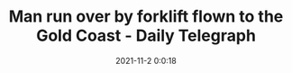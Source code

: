 ---
"title": "Man run over by forklift flown to the Gold Coast - Daily Telegraph"
"date": "2021-11-2 0:0:18"
"feed_name": "GOOGLENEWSINDUSTRIAL"
"feed_website": "https://news.google.com/search?q=industrial%2Bincident&hl=en-US&gl=US&ceid=US:en"
"feed_rss": "https://news.google.com/rss/search?q=industrial%2Bincident&hl=en-US&gl=US&ceid=US:en"
"link": "https://www.dailytelegraph.com.au/news/nsw/tweed-heads/man-struck-by-forklift-in-south-murwillumbah-flown-to-hospital/news-story/77acc997183492e98e2e9a6159679700"
"source": "{'href': 'https://www.dailytelegraph.com.au', 'title': 'Daily Telegraph'}"
"file": "_posts/2021-1-1-5d2251e789dfd15ba9d0884660b1ac84da129d46.md"
"accident": "0"
"drilling": "0"
"dead": "0"
"injured": "0"
"arrested": "0"
"place": "unknown place"
"where": "unknown site"
"causes": "unknown"
"place_uri": "unknown place"
---